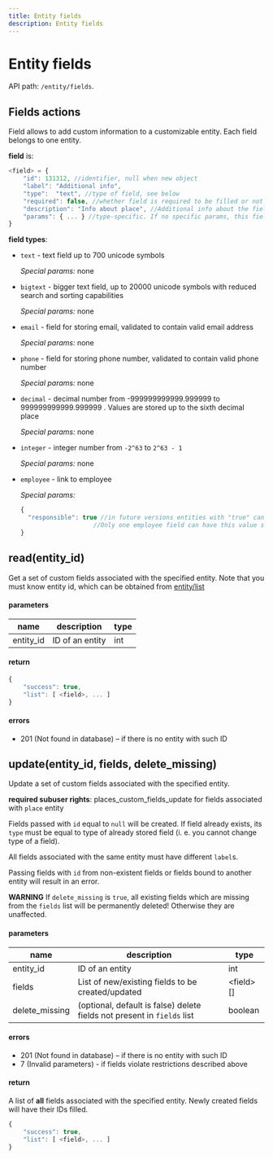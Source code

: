```yaml
---
title: Entity fields
description: Entity fields
---
```


# Entity fields

API path: `/entity/fields`.

## Fields actions

Field allows to add custom information to a customizable entity. Each field belongs to one entity.

**field** is:
```js
<field> = {
    "id": 131312, //identifier, null when new object
    "label": "Additional info", 
    "type":  "text", //type of field, see below    
    "required": false, //whether field is required to be filled or not
    "description": "Info about place", //Additional info about the field, max 250 characters
    "params": { ... } //type-specific. If no specific params, this field should be omitted 
}
```

**field types**:
* `text` - text field up to 700 unicode symbols

  *Special params:* none
* `bigtext` - bigger text field, up to 20000 unicode symbols with reduced search and sorting capabilities

  *Special params:* none
* `email` - field for storing email, validated to contain valid email address

  *Special params:* none
* `phone` - field for storing phone number, validated to contain valid phone number

  *Special params:* none
* `decimal` - decimal number from -999999999999.999999 to 999999999999.999999 . Values are stored up to the sixth decimal place

  *Special params:* none
* `integer` - integer number from `-2^63` to `2^63 - 1`
 
  *Special params:* none
* `employee` - link to employee

  *Special params:* 
  ```js
  {
    "responsible": true //in future versions entities with "true" can be show to the employee in the mobile app.
                      //Only one employee field can have this value set to "true" 
  }
  ```

## read(entity_id)
Get a set of custom fields associated with the specified entity. Note that you must know entity id, which can be 
obtained from [entity/list](./entity.md#list)

#### parameters
name      | description     | type
---       | ---             | ---
entity_id | ID of an entity | int

#### return
```js
{
    "success": true,
    "list": [ <field>, ... ]
}
```

#### errors
* 201 (Not found in database) – if there is no entity with such ID

## update(entity_id, fields, delete_missing)

Update a set of custom fields associated with the specified entity.

**required subuser rights**: places_custom_fields_update for fields associated with `place` entity

Fields passed with `id` equal to `null` will be created. If field already exists, its `type` must be equal to type of 
already stored field (i. e. you cannot change type of a field).

All fields associated with the same entity must have different `label`s.

Passing fields with `id` from non-existent fields or fields bound to another entity will result in an error.

**WARNING** If `delete_missing` is `true`, all existing fields which are missing from the `fields` list will be 
permanently deleted! Otherwise they are unaffected.

#### parameters
name           | description                                                             | type
---            | ---                                                                     | ---
entity_id      | ID of an entity                                                         | int
fields         | List of new/existing fields to be created/updated                       | \<field\>[]
delete_missing | (optional, default is false) delete fields not present in `fields` list | boolean

#### errors
* 201 (Not found in database) – if there is no entity with such ID
* 7 (Invalid parameters) - if fields violate restrictions described above

#### return
A list of **all** fields associated with the specified entity. Newly created fields will have their IDs filled.
```js
{
    "success": true,
    "list": [ <field>, ... ]
}
```